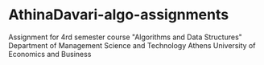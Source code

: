 # AthinaDavari-algo-assignments
Assignment for 4rd semester course "Algorithms and Data Structures"
Department of Management Science and Technology
Athens University of Economics and Business
